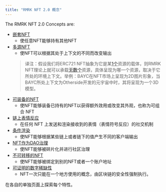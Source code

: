 ```yaml
---
title: "RMRK NFT 2.0 概念"
---
```


The RMRK NFT 2.0 Concepts are:

- [嵌套NFT](/lego1-nested)
  - 使任意NFT能够持有其他NFT
- [多源NFT](/lego2-multi-resource)
  - 使NFT可以根据其处于上下文的不同而改变输出
  > 译注：假设我们将ERC721 NFT抽象为它是某<u>**1个**</u>资源的载体，则RMRK NFT理论上就可以承载<u>**无数个**</u>资源，具体呈现为哪一个资源，取决于它所处的环境上下文。举例：BAYC在NFT市场上呈现为2D图片形象，当BAYC所处上下文为Otherside开发的元宇宙中时，其将呈现为一个3D模型。
- [可装备的NFT](/lego2.5-equippable)
  - 使NFT能够装备已持有的NFT以获得额外效用或改变其外观，也称为可组合 NFT
- [链上表情反应](/lego3-emote)
  - 在任何 NFT 上发送和渲染接收到的表情（表情符号反应）的社交机制
- [条件渲染](/lego4-conditional-rendering)
  - 使NFT能够根据某些链上或者链下的值产生不同的客户端输出
- [NFT作为DAO治理](/lego5-dao)
  - 使NFT能够被碎片化并进行社区治理
- [不可转移的NFT](/nontransferable)
  - 使NFT能够被绑定到别的NFT或者一个账户地址
- [可证明的数字稀缺性](/scarcity)
  - NFT一次只能在一个地方使用的概念，由区块链的安全性强制执行。

在各自的单独页面上探索每个特性。
